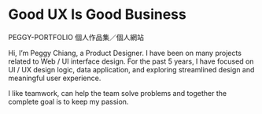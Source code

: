 # Good UX Is Good Business
PEGGY-PORTFOLIO 個人作品集／個人網站

Hi, I’m Peggy Chiang, a Product Designer. I have been on many projects related to Web / UI interface design.
For the past 5 years, I have focused on UI / UX design logic, data application, and exploring streamlined design and meaningful user experience.

I like teamwork, can help the team solve problems and together the complete goal is to keep my passion.

